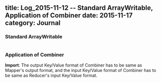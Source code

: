 title: Log_2015-11-12 -- Standard ArrayWritable, Application of Combiner
date: 2015-11-17
category: Journal
---
### Standard ArrayWritable
```
```
### Application of Combiner
**Import**: The output Key/Value format of Combiner has to be same as Mapper's output format, and the input Key/Value format of Combiner has to be same as Reducer's input Key/Value format.
